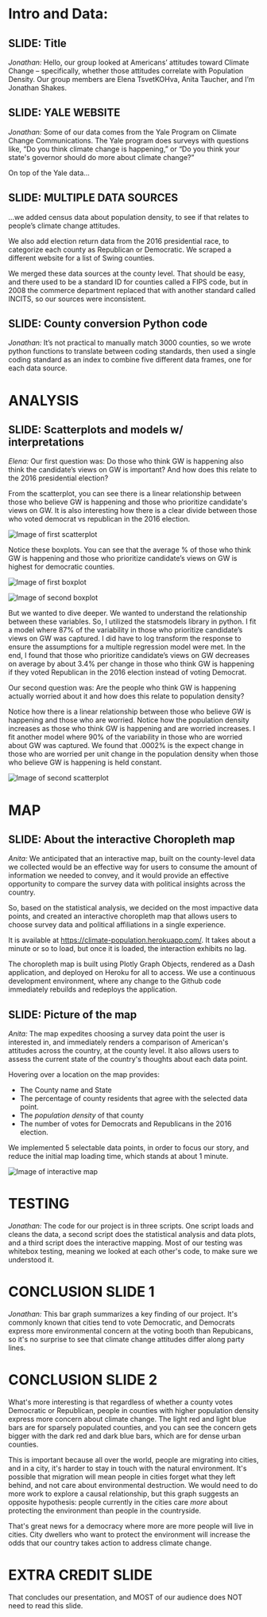 # Intro and Data:
## SLIDE: Title 
*Jonathan:* Hello, our group looked at Americans’ attitudes toward Climate Change – specifically, whether those attitudes correlate with Population Density.  Our group members are Elena TsvetKOHva, Anita Taucher, and I’m Jonathan Shakes.

## SLIDE: YALE WEBSITE
*Jonathan:* Some of our data comes from the Yale Program on Climate Change Communications. The Yale program does surveys with questions like, “Do you think climate change is happening,” or “Do you think your state's governor should do more about climate change?” 

On top of the Yale data...

## SLIDE: MULTIPLE DATA SOURCES

...we added census data about population density, to see if that relates to people’s climate change attitudes.

We also add election return data from the 2016 presidential race, to categorize each county as Republican or Democratic. We scraped a different website for a list of Swing counties.  

We merged these data sources at the county level. That should be easy, and there used to be a standard ID for counties called a FIPS code, but in 2008 the commerce department replaced that with another standard called INCITS, so our sources were inconsistent.

## SLIDE: County conversion Python code
*Jonathan:* It’s not practical to manually match 3000 counties, so we wrote python functions to translate between coding standards, then used a single coding standard as an index to combine five different data frames, one for each data source.


# ANALYSIS
## SLIDE: Scatterplots and models w/ interpretations

*Elena:* Our first question was: Do those who think GW is happening also think the candidate’s views on GW is important? And how does this relate to the 2016 presidential election?

From the scatterplot, you can see there is a linear relationship between those who believe GW is happening and those who prioritize candidate's views on GW. It is also interesting how there is a clear divide between those who voted democrat vs republican in the 2016 election.  

![Image of first scatterplot](https://raw.githubusercontent.com/eltsvetk/CS5010_Project/main/statistical_analysis/images/scatterplot_CC_Political_Affiliation.png)

Notice these boxplots. You can see that the average % of those who think GW is happening and those who prioritize candidate’s views on GW is highest for democratic counties.

![Image of first boxplot](https://raw.githubusercontent.com/eltsvetk/CS5010_Project/main/statistical_analysis/images/boxplot1.png)

![Image of second boxplot](https://raw.githubusercontent.com/eltsvetk/CS5010_Project/main/statistical_analysis/images/boxplot2.png)

But we wanted to dive deeper. We wanted to understand the relationship between these variables. So, I utilized the statsmodels library in python. I fit a model where 87% of the variability in those who prioritize candidate’s views on GW was captured. I did have to log transform the response to ensure the assumptions for a multiple regression model were met. In the end, I found that those who prioritize candidate’s views on GW decreases on average by about 3.4% per change in those who think GW is happening if they voted Republican in the 2016 election instead of voting Democrat. 

Our second question was: Are the people who think GW is happening actually worried about it and how does this relate to population density?

Notice how there is a linear relationship between those who believe GW is happening and those who are worried. Notice how the population density increases as those who think GW is happening and are worried increases. I fit another model where 90% of the variability in those who are worried about GW was captured. We found that .0002% is the expect change in those who are worried per unit change in the population density when those who believe GW is happening is held constant. 

![Image of second scatterplot](https://raw.githubusercontent.com/eltsvetk/CS5010_Project/main/statistical_analysis/images/scatterplot_CC_PopDensity.png)

# MAP
## SLIDE: About the interactive Choropleth map

*Anita:* We anticipated that an interactive map, built on the county-level data we collected would be an effective way for users to consume the amount of information we needed to convey, and it would provide an effective opportunity to compare the survey data with political insights across the country.  

So, based on the statistical analysis, we decided on the most impactive data points, and created an interactive choropleth map that allows users to choose survey data and political affiliations in a single experience.

It is available at https://climate-population.herokuapp.com/.  It takes about a minute or so to load, but once it is loaded, the interaction exhibits no lag.

The choropleth map is built using Plotly Graph Objects, rendered as a Dash application, and deployed on Heroku for all to access.  We use a continuous development environment, where any change to the Github code immediately rebuilds and redeploys the application.

## SLIDE: Picture of the map

*Anita:* The map expedites choosing a survey data point the user is interested in, and immediately renders a comparison of American's attitudes across the country, at the county level.  It also allows users to assess the current state of the country's thoughts about each data point.

Hovering over a location on the map provides: 
*	The County name and State
*	The percentage of county residents that agree with the selected data point.
*	The *population density* of that county
*	The number of votes for Democrats and Republicans in the 2016 election.  

We implemented 5 selectable data points, in order to focus our story, and reduce the initial map loading time, which stands at about 1 minute.

![Image of interactive map](https://github.com/eltsvetk/CS5010_Project/blob/main/interactive-map/InteractiveMap-ScreenShot.png)

# TESTING 
*Jonathan:* The code for our project is in three scripts. One script loads and cleans the data, a second script does the statistical analysis and data plots, and a third script does the interactive mapping. Most of our testing was whitebox testing, meaning we looked at each other's code, to make sure we understood it. 

# CONCLUSION SLIDE 1
*Jonathan:* This bar graph summarizes a key finding of our project. It's commonly known that cities tend to vote Democratic, and Democrats express more environmental concern at the voting booth than Repubicans, so it's no surprise to see that climate change attitudes differ along party lines.

# CONCLUSION SLIDE 2

What's more interesting is that regardless of whether a county votes Democratic or Republican, people in counties with higher population density express more concern about climate change. The light red and light blue bars are for sparsely populated counties, and you can see the concern gets bigger with the dark red and dark blue bars, which are for dense urban counties.
 
This is important because all over the world, people are migrating into cities, and in a city, it's harder to stay in touch with the natural environment. It's possible that migration will mean people in cities forget what they left behind, and not care about environmental destruction.  We would need to do more work to explore a causal relationship, but this graph suggests an opposite hypothesis: people currently in the cities care *more* about protecting the environment than people in the countryside. 

That's great news for a democracy where more are more people will live in cities. City dwellers who want to protect the environment will increase the odds that our country takes action to address climate change.

# EXTRA CREDIT SLIDE

That concludes our presentation, and MOST of our audience does NOT need to read this slide.




